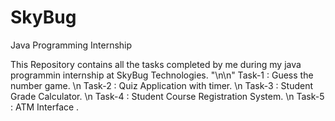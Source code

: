 # SkyBug
Java Programming Internship 

This Repository contains all the tasks completed by me during my java programmin internship at SkyBug Technologies.
"\n\n"
Task-1 : Guess the number game.
\n
Task-2 : Quiz Application with timer.
\n
Task-3 : Student Grade Calculator.
\n
Task-4 : Student Course Registration System.
\n
Task-5 : ATM Interface .
